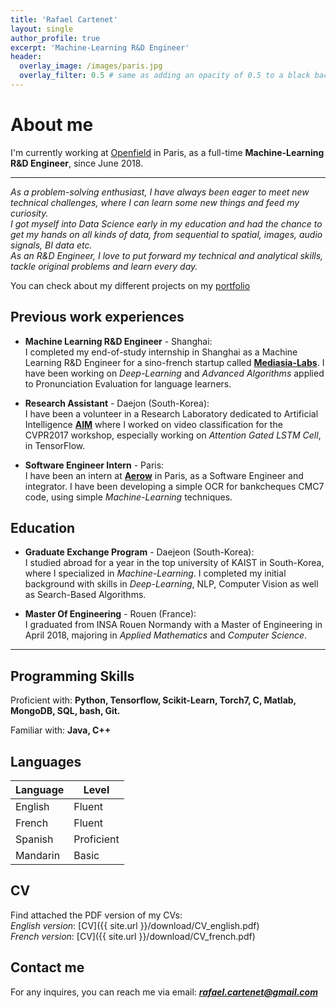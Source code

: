 ```yaml
---
title: 'Rafael Cartenet'
layout: single
author_profile: true
excerpt: 'Machine-Learning R&D Engineer'
header:
  overlay_image: /images/paris.jpg
  overlay_filter: 0.5 # same as adding an opacity of 0.5 to a black background
---
```


# About me

I'm currently working at [Openfield](http://openfieldlive.com/?lang=en) in Paris, as a full-time **Machine-Learning R&D Engineer**, since June 2018.

---


*As a problem-solving enthusiast, I have always been eager to meet new technical challenges, where I can learn some new things and feed my curiosity.  
I got myself into Data Science early in my education and had the chance to get my hands on all kinds of data, from sequential to spatial, images, audio signals, BI data etc.  
As an R&D Engineer, I love to put forward my technical and analytical skills, tackle original problems and learn every day.*

You can check about my different projects on my [portfolio](https://rafaelcartenet.github.io/portfolio/)

## Previous work experiences

- **Machine Learning R&D Engineer** - Shanghai:  
  I completed my end-of-study internship in Shanghai as a Machine Learning R&D Engineer for a sino-french startup called **[Mediasia-Labs](http://mediasia-labs.com)**. I have been working on *Deep-Learning* and *Advanced Algorithms* applied to Pronunciation Evaluation for language learners.

- **Research Assistant** - Daejon (South-Korea):  
  I have been a volunteer in a Research Laboratory dedicated to Artificial Intelligence **[AIM](http://slsp.kaist.ac.kr/xe/)** where I worked on video classification for the CVPR2017 workshop, especially working on *Attention Gated LSTM Cell*, in TensorFlow.

- **Software Engineer Intern** - Paris:  
  I have been an intern at **[Aerow](https://www.aerow.group/en/home/)** in Paris, as a Software Engineer and integrator. I have been developing a simple OCR for bankcheques CMC7 code, using simple *Machine-Learning* techniques.

## Education

- **Graduate Exchange Program** - Daejeon (South-Korea):  
  I studied abroad for a year in the top university of KAIST in South-Korea, where I specialized in *Machine-Learning*. I completed my initial background with skills in *Deep-Learning*, NLP, Computer Vision as well as Search-Based Algorithms.

- **Master Of Engineering** - Rouen (France):  
  I graduated from INSA Rouen Normandy with a Master of Engineering in April 2018, majoring in *Applied Mathematics* and *Computer Science*.

---

## Programming Skills

Proficient with: **Python, Tensorflow, Scikit-Learn, Torch7, C, Matlab, MongoDB, SQL, bash, Git.**

Familiar with: **Java, C++**

## Languages

| Language | Level  |
|----------|--------|
| English  | Fluent |
| French   | Fluent |
| Spanish  | Proficient |
| Mandarin | Basic  |

## CV

Find attached the PDF version of my CVs:  
*English version*: [CV]({{ site.url }}/download/CV_english.pdf)  
*French version*: [CV]({{ site.url }}/download/CV_french.pdf)

## Contact me

For any inquires, you can reach me via email: **_[rafael.cartenet@gmail.com](mailto:rafael.cartenet@gmail.com)_**
